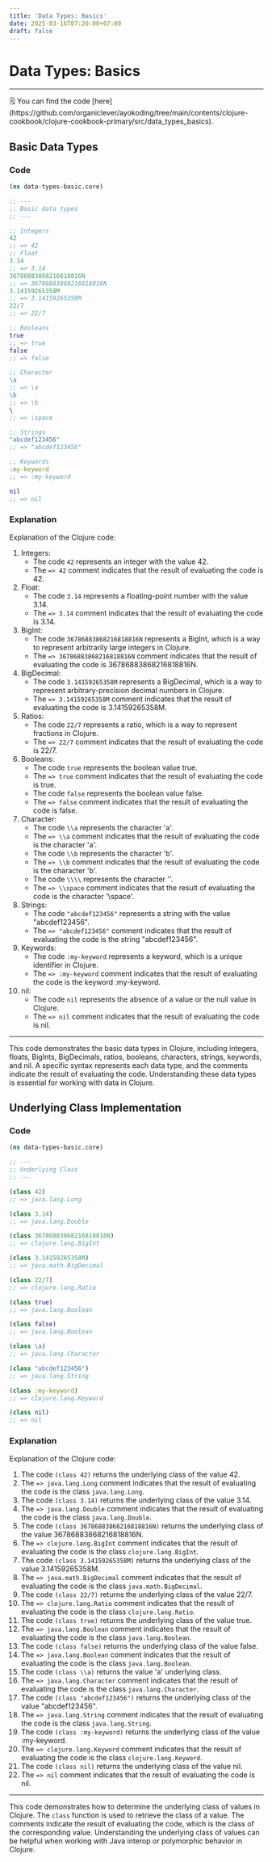 ```yaml
---
title: 'Data Types: Basics'
date: 2025-03-16T07:20:00+07:00
draft: false
---
```


# Data Types: Basics

---

<aside>
🗒️ You can find the code [here](https://github.com/organiclever/ayokoding/tree/main/contents/clojure-cookbook/clojure-cookbook-primary/src/data_types_basics).

</aside>

## Basic Data Types

### Code

```clojure
(ns data-types-basic.core)

;; ---
;; Basic data types
;; ---

;; Integers
42
;; => 42
;; Float
3.14
;; => 3.14
36786883868216818816N
;; => 36786883868216818816N
3.14159265358M
;; => 3.14159265358M
22/7
;; => 22/7

;; Booleans
true
;; => true
false
;; => false

;; Character
\a
;; => \a
\b
;; => \b
\
;; => \space

;; Strings
"abcdef123456"
;; => "abcdef123456"

;; Keywords
:my-keyword
;; => :my-keyword

nil
;; => nil
```

### Explanation

Explanation of the Clojure code:

1. Integers:
   - The code `42` represents an integer with the value 42.
   - The `=> 42` comment indicates that the result of evaluating the code is 42.
2. Float:
   - The code `3.14` represents a floating-point number with the value 3.14.
   - The `=> 3.14` comment indicates that the result of evaluating the code is 3.14.
3. BigInt:
   - The code `36786883868216818816N` represents a BigInt, which is a way to represent arbitrarily large integers in Clojure.
   - The `=> 36786883868216818816N` comment indicates that the result of evaluating the code is 36786883868216818816N.
4. BigDecimal:
   - The code `3.14159265358M` represents a BigDecimal, which is a way to represent arbitrary-precision decimal numbers in Clojure.
   - The `=> 3.14159265358M` comment indicates that the result of evaluating the code is 3.14159265358M.
5. Ratios:
   - The code `22/7` represents a ratio, which is a way to represent fractions in Clojure.
   - The `=> 22/7` comment indicates that the result of evaluating the code is 22/7.
6. Booleans:
   - The code `true` represents the boolean value true.
   - The `=> true` comment indicates that the result of evaluating the code is true.
   - The code `false` represents the boolean value false.
   - The `=> false` comment indicates that the result of evaluating the code is false.
7. Character:
   - The code `\\a` represents the character 'a'.
   - The `=> \\a` comment indicates that the result of evaluating the code is the character 'a'.
   - The code `\\b` represents the character 'b'.
   - The `=> \\b` comment indicates that the result of evaluating the code is the character 'b'.
   - The code `\\\\` represents the character '\'.
   - The `=> \\space` comment indicates that the result of evaluating the code is the character '\space'.
8. Strings:
   - The code `"abcdef123456"` represents a string with the value "abcdef123456".
   - The `=> "abcdef123456"` comment indicates that the result of evaluating the code is the string "abcdef123456".
9. Keywords:
   - The code `:my-keyword` represents a keyword, which is a unique identifier in Clojure.
   - The `=> :my-keyword` comment indicates that the result of evaluating the code is the keyword :my-keyword.
10. nil:
    - The code `nil` represents the absence of a value or the null value in Clojure.
    - The `=> nil` comment indicates that the result of evaluating the code is nil.

---

This code demonstrates the basic data types in Clojure, including integers, floats, BigInts, BigDecimals, ratios, booleans, characters, strings, keywords, and nil. A specific syntax represents each data type, and the comments indicate the result of evaluating the code. Understanding these data types is essential for working with data in Clojure.

## Underlying Class Implementation

### Code

```clojure
(ns data-types-basic.core)

;; ---
;; Underlying Class
;; ---

(class 42)
;; => java.lang.Long

(class 3.14)
;; => java.lang.Double

(class 36786883868216818816N)
;; => clojure.lang.BigInt

(class 3.14159265358M)
;; => java.math.BigDecimal

(class 22/7)
;; => clojure.lang.Ratio

(class true)
;; => java.lang.Boolean

(class false)
;; => java.lang.Boolean

(class \a)
;; => java.lang.Character

(class "abcdef123456")
;; => java.lang.String

(class :my-keyword)
;; => clojure.lang.Keyword

(class nil)
;; => nil
```

### Explanation

Explanation of the Clojure code:

1. The code `(class 42)` returns the underlying class of the value 42.
2. The `=> java.lang.Long` comment indicates that the result of evaluating the code is the class `java.lang.Long`.
3. The code `(class 3.14)` returns the underlying class of the value 3.14.
4. The `=> java.lang.Double` comment indicates that the result of evaluating the code is the class `java.lang.Double`.
5. The code `(class 36786883868216818816N)` returns the underlying class of the value 36786883868216818816N.
6. The `=> clojure.lang.BigInt` comment indicates that the result of evaluating the code is the class `clojure.lang.BigInt`.
7. The code `(class 3.14159265358M)` returns the underlying class of the value 3.14159265358M.
8. The `=> java.math.BigDecimal` comment indicates that the result of evaluating the code is the class `java.math.BigDecimal`.
9. The code `(class 22/7)` returns the underlying class of the value 22/7.
10. The `=> clojure.lang.Ratio` comment indicates that the result of evaluating the code is the class `clojure.lang.Ratio`.
11. The code `(class true)` returns the underlying class of the value true.
12. The `=> java.lang.Boolean` comment indicates that the result of evaluating the code is the class `java.lang.Boolean`.
13. The code `(class false)` returns the underlying class of the value false.
14. The `=> java.lang.Boolean` comment indicates that the result of evaluating the code is the class `java.lang.Boolean`.
15. The code `(class \\a)` returns the value 'a' underlying class.
16. The `=> java.lang.Character` comment indicates that the result of evaluating the code is the class `java.lang.Character`.
17. The code `(class "abcdef123456")` returns the underlying class of the value "abcdef123456".
18. The `=> java.lang.String` comment indicates that the result of evaluating the code is the class `java.lang.String`.
19. The code `(class :my-keyword)` returns the underlying class of the value :my-keyword.
20. The `=> clojure.lang.Keyword` comment indicates that the result of evaluating the code is the class `clojure.lang.Keyword`.
21. The code `(class nil)` returns the underlying class of the value nil.
22. The `=> nil` comment indicates that the result of evaluating the code is nil.

---

This code demonstrates how to determine the underlying class of values in Clojure. The `class` function is used to retrieve the class of a value. The comments indicate the result of evaluating the code, which is the class of the corresponding value. Understanding the underlying class of values can be helpful when working with Java interop or polymorphic behavior in Clojure.
